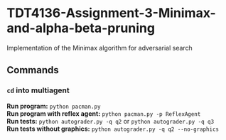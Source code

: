 # TDT4136-Assignment-3-Minimax-and-alpha-beta-pruning
Implementation of the Minimax algorithm for adversarial search
## Commands
### `cd` into multiagent<br />
**Run program:** `python pacman.py`<br />
**Run program with reflex agent:** `python pacman.py -p ReflexAgent`<br />
**Run tests:**  `python autograder.py -q q2` or `python autograder.py -q q3`<br />
**Run tests without graphics:** `python autograder.py -q q2 --no-graphics`<br />
